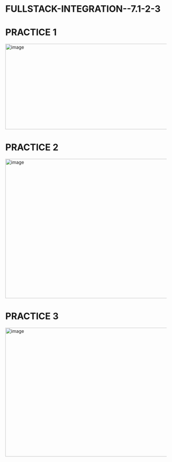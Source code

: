 # FULLSTACK-INTEGRATION--7.1-2-3



# PRACTICE 1


<img width="791" height="267" alt="image" src="https://github.com/user-attachments/assets/52b52a12-9bb2-4692-baa9-af5800a1720e" />

# PRACTICE 2


<img width="792" height="435" alt="image" src="https://github.com/user-attachments/assets/6e081b33-0aba-42a0-a99a-675232030aea" />

# PRACTICE 3


<img width="782" height="402" alt="image" src="https://github.com/user-attachments/assets/a9b48452-bcbc-4722-a874-e5a6ace5ec18" />

